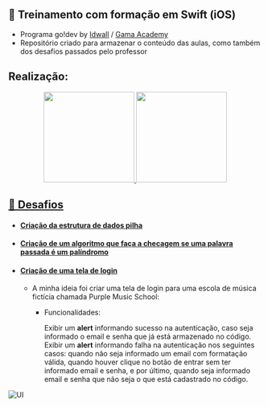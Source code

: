 ## 🍎 Treinamento com formação em Swift (iOS) 
- Programa go!dev by [Idwall](https://idwall.co/) / [Gama Academy](https://www.gama.academy/)
- Repositório criado para armazenar o conteúdo das aulas, como também dos desafios passados pelo professor
## Realização: 
<div align="center">
  <a href="https://github.com/codecampos">
  <img height="180em" src="https://godev-idwall.corporate.gama.academy/wp-content/uploads/sites/20//2021/12/Idwall-logo.svg"/>
  <img height="180em" src="https://godev-idwall.corporate.gama.academy/wp-content/uploads/sites/20//2021/12/MARCA__RGB__GAMA-ACADEMY__COR__HORIZONTAL.svg"/>    
</div>
  
 ## 🚀 Desafios
  - #### [Criação da estrutura de dados pilha](https://github.com/codecampos/swift-training-godev/tree/main/challenges/palindrome/Palindrome.playground)
  - #### [Criação de um algoritmo que faça a checagem se uma palavra passada é um palíndromo](https://github.com/codecampos/swift-training-godev/tree/main/challenges/stack%20data%20structure)
  - #### [Criação de uma tela de login](https://github.com/codecampos/swift-training-godev/tree/main/challenges/purple%20music%20school)
    - A minha ideia foi criar uma tela de login para uma escola de música fictícia chamada Purple Music School: 
       - Funcionalidades: 
          
            Exibir um __alert__ informando sucesso na autenticação, caso seja informado o email e senha que já está armazenado no código. 
            Exibir um __alert__ informando falha na autenticação nos seguintes casos: quando não seja informado um email com formatação válida, quando houver clique no botão de entrar sem ter informado email e senha, e por último, quando seja informado email e senha que não seja o que está cadastrado no código. 
  
  
 ![UI](https://github.com/codecampos/images/blob/main/Captura%20de%20Tela%202022-03-13%20a%CC%80s%2022.59.12.png)
 </br> </br>
</div>
